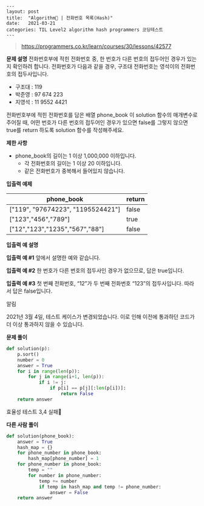```
---
layout: post
title:  "Algorithm🧶 | 전화번호 목록(Hash)"
date:   2021-03-21
categories: TIL Level2 algorithm hash programmers 코딩테스트
---
```

> https://programmers.co.kr/learn/courses/30/lessons/42577

**문제 설명**
전화번호부에 적힌 전화번호 중, 한 번호가 다른 번호의 접두어인 경우가 있는지 확인하려 합니다.
전화번호가 다음과 같을 경우, 구조대 전화번호는 영석이의 전화번호의 접두사입니다.

- 구조대 : 119
- 박준영 : 97 674 223
- 지영석 : 11 9552 4421

전화번호부에 적힌 전화번호를 담은 배열 phone_book 이 solution 함수의 매개변수로 주어질 때, 어떤 번호가 다른 번호의 접두어인 경우가 있으면 false를 그렇지 않으면 true를 return 하도록 solution 함수를 작성해주세요.

**제한 사항**

- phone_book의 길이는 1 이상 1,000,000 이하입니다.
  - 각 전화번호의 길이는 1 이상 20 이하입니다.
  - 같은 전화번호가 중복해서 들어있지 않습니다.

**입출력 예제**

| phone_book                        | return |
| --------------------------------- | ------ |
| ["119", "97674223", "1195524421"] | false  |
| ["123","456","789"]               | true   |
| ["12","123","1235","567","88"]    | false  |

**입출력 예 설명**

**입출력 예 #1**
앞에서 설명한 예와 같습니다.

**입출력 예 #2**
한 번호가 다른 번호의 접두사인 경우가 없으므로, 답은 true입니다.

**입출력 예 #3**
첫 번째 전화번호, “12”가 두 번째 전화번호 “123”의 접두사입니다. 따라서 답은 false입니다.

알림

2021년 3월 4일, 테스트 케이스가 변경되었습니다. 이로 인해 이전에 통과하던 코드가 더 이상 통과하지 않을 수 있습니다.

**문제 풀이**

```python
def solution(p):
    p.sort()
    number = 0
    answer = True
    for i in range(len(p)):
        for j in range(i+1, len(p)):
            if i != j:
                if p[i] == p[j][:len(p[i])]:
                    return False
    return answer

```

효율성 테스트 3,4 실패🥴

**다른 사람 풀이**

```python
def solution(phone_book):
    answer = True
    hash_map = {}
    for phone_number in phone_book:
        hash_map[phone_number] = 1
    for phone_number in phone_book:
        temp = ""
        for number in phone_number:
            temp += number
            if temp in hash_map and temp != phone_number:
                answer = False
    return answer
```

